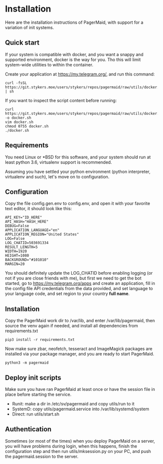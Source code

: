 # Installation

Here are the installation instructions of PagerMaid, with support
 for a variation of init systems.

## Quick start
If your system is compatible with docker, and you want a 
snappy and supported environment, docker is the way for you.
Tho this will limit system-wide utilities to within the container.

Create your application at https://my.telegram.org/, and 
run this command:
```shell script
curl -fsSL https://git.stykers.moe/users/stykers/repos/pagermaid/raw/utils/docker.sh | sh
```
If you want to inspect the script content before running:
```shell script
curl https://git.stykers.moe/users/stykers/repos/pagermaid/raw/utils/docker.sh -o docker.sh
vim docker.sh
chmod 0755 docker.sh
./docker.sh
```

## Requirements
You need Linux or *BSD for this software, and your system
 should run at least python 3.6, virtualenv support is
  recommended.

Assuming you have settled your python environment (python
 interpreter, virtualenv and such), let's move on to
  configuration.

## Configuration
Copy the file config.gen.env to config.env, and open it with
 your favorite text editor, it should look like this:
```.env
API_KEY="ID_HERE"
API_HASH="HASH_HERE"
DEBUG=False
APPLICATION_LANGUAGE="en"
APPLICATION_REGION="United States"
LOG=False
LOG_CHATID=503691334
RESULT_LENGTH=5
WIDTH=1920
HEIGHT=1080
BACKGROUND="#101010"
MARGIN=20
```
You should definitely update the LOG_CHATID before enabling
 logging (or not if you are close friends with me), but first
 we need to get the bot started, go to
 https://my.telegram.org/apps and create an application,
 fill in the config file API credentials from the data
 provided, and set language to your language code,
 and set region to your country **full name**.

## Installation
Copy the PagerMaid work dir to /var/lib, and enter
 /var/lib/pagermaid, then source the venv again if needed,
 and install all dependencies from requirements.txt
```shell script
pip3 install -r requirements.txt
```
Now make sure zbar, neofetch, tesseract and ImageMagick
 packages are installed via your package manager, and you
 are ready to start PagerMaid.
```shell script
python3 -m pagermaid
```

## Deploy init scripts
Make sure you have ran PagerMaid at least once or have the
 session file in place before starting the service.
- Runit: make a dir in /etc/sv/pagermaid and copy utils/run to
 it
- SystemD: copy utils/pagermaid.service into /var/lib/systemd/system
- Direct: run utils/start.sh

## Authentication
Sometimes (or most of the times) when you deploy PagerMaid on
 a server, you will have problems during login, when this
 happens, finish the configuration step and then run
 utils/mksession.py on your PC, and push the pagermaid.session
 to the server.